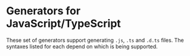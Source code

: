 # Generators for JavaScript/TypeScript

These set of generators support generating `.js`, `.ts` and `.d.ts` files. The syntaxes listed for each depend on which is being supported.